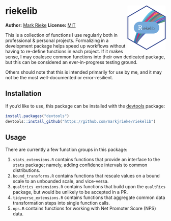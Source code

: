 
# riekelib <img src="man/figures/logo.png" align="right" width="120" />

**Author:** [Mark Rieke](https://www.thedatadiary.net/about/)
**License:**
[MIT](https://github.com/markjrieke/riekelib/blob/master/LICENSE.md)

This is a collection of functions I use regularly both in professional &
personal projects. Formalizing in a development package helps speed up
workflows without having to re-define functions in each project. If it
makes sense, I may coalesce common functions into their own dedicated
package, but this can be considered an ever-in-progress testing ground.

Others should note that this is intended primarily for use by me, and it
may not be the most well-documented or error-resilient.

## Installation

If you’d like to use, this package can be installed with the
[devtools](https://www.r-project.org/nosvn/pandoc/devtools.html)
package:

``` r
install.packages("devtools")
devtools::install_github("https://github.com/markjrieke/riekelib")
```

## Usage

There are currently a few function groups in this package:

1.  `stats_extensions.R` contains functions that provide an interface to
    the `stats` package; namely, adding confidence intervals to common
    distributions.
2.  `bound_transforms.R` contains functions that rescale values on a
    bound scale to an unbounded scale, and vice-versa.
3.  `qualtrics_extensions.R` contains functions that build upon the
    `qualtRics` package, but would be unlikely to be accepted in a PR.
4.  `tidyverse_extensions.R` contains functions that aggregate common
    data transformation steps into single function calls.
5.  `nps.R` contains functions for working with Net Promoter Score (NPS) data.
